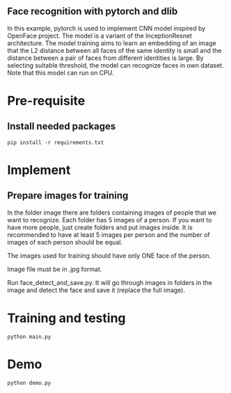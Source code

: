 ## Face recognition with pytorch and dlib
In this example, pytorch is used to implement CNN model inspired by OpenFace project. The model is a variant of the InceptionResnet architecture. The model training aims to learn an embedding of an image that the L2 distance between all faces of the same identity is small and the distance between a pair of faces from different identities is large. By selecting suitable threshold, the model can recognize faces in own dataset. Note that this model can run on CPU.
# Pre-requisite
## Install needed packages
```pip install -r requirements.txt```
# Implement
## Prepare images for training
In the folder image there are folders containing images of people that we want to recognize. Each folder has 5 images of a person. If you want to have more people, just create folders and put images inside. It is recommended to have at least 5 images per person and the number of images of each person should be equal.

The images used for training should have only ONE face of the person.

Image file must be in .jpg format.

Run face_detect_and_save.py. It will go through images in folders in the image and detect the face and save it (replace the full image).
# Training and testing
```python main.py```
# Demo
```python demo.py```